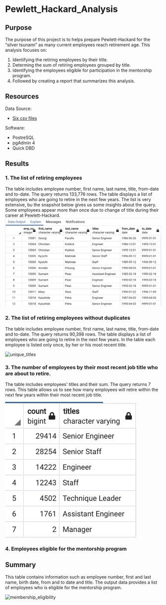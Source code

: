 # Pewlett_Hackard_Analysis

## Purpose
The purpose of this project is to helps prepare Pewlett-Hackard for the “silver tsunami” as many current employees reach retirement age. This analysis focuses on: 
  1. Identifying the retiring employees by their title.
  2. Determing the sum of retiring employees grouped by title.
  3. Identifying the employees eligible for participation in the mentorship program.
  4. Followed by creating a report that summarizes this analysis.

## Resources
Data Source:
-	[Six csv files](Data/)

Software:
-	PostreSQL
-	pgAdmin 4
-	Quick DBD

## Results
### 1. The list of retiring employees

The table includes employee number, first name, last name, title, from-date and to-date.
The query returns 133,776 rows.
The table displays a list of employees who are going to retire in the next few years.
The list is very extensive, bu the snapshot below gives us some insights about the query. Some employees appear more than once due to change of title      during their career at Pewlett-Hackard.
![retirement_info](Queries/retirement_info.png)

### 2. The list of retiring employees without duplicates

The table includes employee number, first name, last name, title, from-date and to-date.
The query returns 90,398 rows.
The table displays a list of employees who are going to retire in the next few years.
In the table each employee is listed only once, by her or his most recent title.

![unique_titles](Queries/retirement_titles.png)

### 3. The number of employees by their most recent job title who are about to retire.
The table includes employees' titles and their sum. 
The query returns 7 rows.
This table allows us to see how many employees will retire within the next few years within their most recent job title. 

![retiring_titles](Queries/retiring_titles.png)

### 4. Employees eligible for the mentorship program

## Summary
This table contains information such as employee number, first and last name, birth date, from and to date and title. 
The output data provides a list of employees who is eligible for the mentorship program. 

![membership_eligibility](Queries/membership_eligibility.png)
